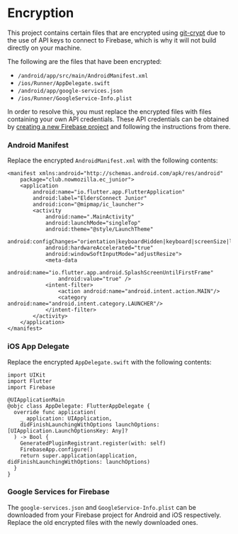 # Encryption

This project contains certain files that are encrypted using [git-crypt](https://github.com/AGWA/git-crypt) due to the use of API keys to connect to Firebase, which is why it will not build directly on your machine.

The following are the files that have been encrypted:

-   `/android/app/src/main/AndroidManifest.xml`
-   `/ios/Runner/AppDelegate.swift`
-   `/android/app/google-services.json`
-   `/ios/Runner/GoogleService-Info.plist`

In order to resolve this, you must replace the encrypted files with files containing your own API credentials. These API credentials can be obtained by [creating a new Firebase project](https://console.firebase.google.com/) and following the instructions from there.

### Android Manifest

Replace the encrypted `AndroidManifest.xml` with the following contents:

```
<manifest xmlns:android="http://schemas.android.com/apk/res/android"
    package="club.nowmozilla.ec_junior">
    <application
        android:name="io.flutter.app.FlutterApplication"
        android:label="EldersConnect Junior"
        android:icon="@mipmap/ic_launcher">
        <activity
            android:name=".MainActivity"
            android:launchMode="singleTop"
            android:theme="@style/LaunchTheme"
            android:configChanges="orientation|keyboardHidden|keyboard|screenSize|locale|layoutDirection|fontScale|screenLayout|density|uiMode"
            android:hardwareAccelerated="true"
            android:windowSoftInputMode="adjustResize">
            <meta-data
                android:name="io.flutter.app.android.SplashScreenUntilFirstFrame"
                android:value="true" />
            <intent-filter>
                <action android:name="android.intent.action.MAIN"/>
                <category android:name="android.intent.category.LAUNCHER"/>
            </intent-filter>
        </activity>
    </application>
</manifest>
```

### iOS App Delegate

Replace the encrypted `AppDelegate.swift` with the following contents:

```
import UIKit
import Flutter
import Firebase

@UIApplicationMain
@objc class AppDelegate: FlutterAppDelegate {
  override func application(
    _ application: UIApplication,
    didFinishLaunchingWithOptions launchOptions: [UIApplication.LaunchOptionsKey: Any]?
  ) -> Bool {
    GeneratedPluginRegistrant.register(with: self)
    FirebaseApp.configure()
    return super.application(application, didFinishLaunchingWithOptions: launchOptions)
  }
}
```

### Google Services for Firebase

The `google-services.json` and `GoogleService-Info.plist` can be downloaded from your Firebase project for Android and iOS respectively. Replace the old encrypted files with the newly downloaded ones.
